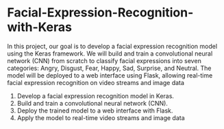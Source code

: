 # Facial-Expression-Recognition-with-Keras

  In this project, our goal is to develop a facial expression recognition model using the Keras framework. We will build and train a convolutional neural network (CNN) from scratch to classify facial expressions into seven categories: Angry, Disgust, Fear, Happy, Sad, Surprise, and Neutral. The model will be deployed to a web interface using Flask, allowing real-time facial expression recognition on video streams and image data


1.	Develop a facial expression recognition model in Keras.
2.	Build and train a convolutional neural network (CNN).
3.	Deploy the trained model to a web interface with Flask.
4.	Apply the model to real-time video streams and image data
